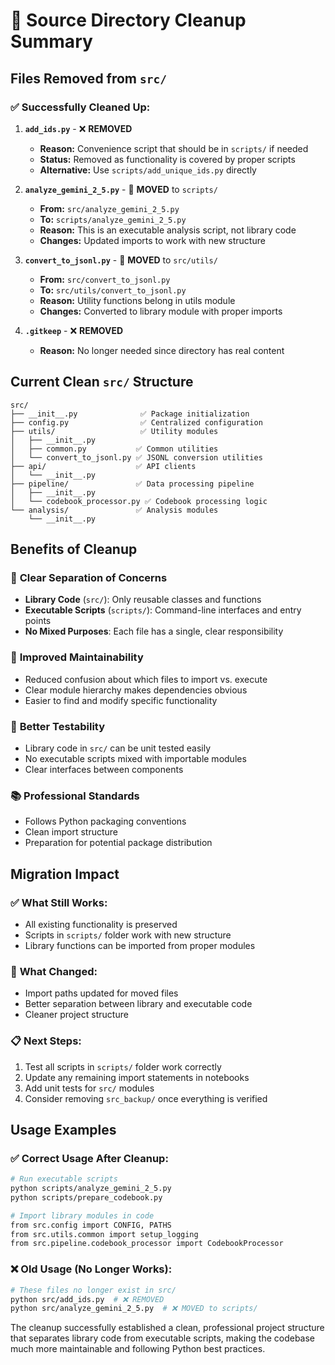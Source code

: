 # 🧹 Source Directory Cleanup Summary

## Files Removed from `src/`

### ✅ **Successfully Cleaned Up:**

1. **`add_ids.py`** - ❌ **REMOVED**
   - **Reason:** Convenience script that should be in `scripts/` if needed
   - **Status:** Removed as functionality is covered by proper scripts
   - **Alternative:** Use `scripts/add_unique_ids.py` directly

2. **`analyze_gemini_2_5.py`** - 🔄 **MOVED** to `scripts/`
   - **From:** `src/analyze_gemini_2_5.py`
   - **To:** `scripts/analyze_gemini_2_5.py`
   - **Reason:** This is an executable analysis script, not library code
   - **Changes:** Updated imports to work with new structure

3. **`convert_to_jsonl.py`** - 🔄 **MOVED** to `src/utils/`
   - **From:** `src/convert_to_jsonl.py`
   - **To:** `src/utils/convert_to_jsonl.py`
   - **Reason:** Utility functions belong in utils module
   - **Changes:** Converted to library module with proper imports

4. **`.gitkeep`** - ❌ **REMOVED**
   - **Reason:** No longer needed since directory has real content

## Current Clean `src/` Structure

```
src/
├── __init__.py              ✅ Package initialization
├── config.py                ✅ Centralized configuration
├── utils/                   ✅ Utility modules
│   ├── __init__.py
│   ├── common.py           ✅ Common utilities
│   └── convert_to_jsonl.py ✅ JSONL conversion utilities
├── api/                    ✅ API clients
│   └── __init__.py
├── pipeline/               ✅ Data processing pipeline
│   ├── __init__.py
│   └── codebook_processor.py ✅ Codebook processing logic
└── analysis/               ✅ Analysis modules
    └── __init__.py
```

## Benefits of Cleanup

### 🎯 **Clear Separation of Concerns**
- **Library Code** (`src/`): Only reusable classes and functions
- **Executable Scripts** (`scripts/`): Command-line interfaces and entry points
- **No Mixed Purposes**: Each file has a single, clear responsibility

### 🔧 **Improved Maintainability**
- Reduced confusion about which files to import vs. execute
- Clear module hierarchy makes dependencies obvious
- Easier to find and modify specific functionality

### 🧪 **Better Testability**
- Library code in `src/` can be unit tested easily
- No executable scripts mixed with importable modules
- Clear interfaces between components

### 📚 **Professional Standards**
- Follows Python packaging conventions
- Clean import structure
- Preparation for potential package distribution

## Migration Impact

### ✅ **What Still Works:**
- All existing functionality is preserved
- Scripts in `scripts/` folder work with new structure
- Library functions can be imported from proper modules

### 🔄 **What Changed:**
- Import paths updated for moved files
- Better separation between library and executable code
- Cleaner project structure

### 📋 **Next Steps:**
1. Test all scripts in `scripts/` folder work correctly
2. Update any remaining import statements in notebooks
3. Add unit tests for `src/` modules
4. Consider removing `src_backup/` once everything is verified

## Usage Examples

### ✅ **Correct Usage After Cleanup:**

```bash
# Run executable scripts
python scripts/analyze_gemini_2_5.py
python scripts/prepare_codebook.py

# Import library modules in code
from src.config import CONFIG, PATHS
from src.utils.common import setup_logging
from src.pipeline.codebook_processor import CodebookProcessor
```

### ❌ **Old Usage (No Longer Works):**

```bash
# These files no longer exist in src/
python src/add_ids.py  # ❌ REMOVED
python src/analyze_gemini_2_5.py  # ❌ MOVED to scripts/
```

The cleanup successfully established a clean, professional project structure that separates library code from executable scripts, making the codebase much more maintainable and following Python best practices.
